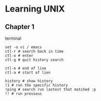 # Learning UNIX

## Chapter 1
terminal
```
set -o vi / emacs
ctl-r # search back in time
ctl-o # enter 
ctl-g # quit history search 

ctl-e # end of line 
ctl-a # start of lien 

history # show history 
!1 # run the specific history 
!ping # search run lastest that matched :p
!! # run previous


```
